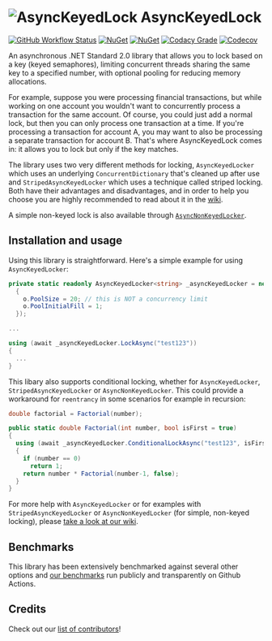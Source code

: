 # ![AsyncKeyedLock](https://raw.githubusercontent.com/MarkCiliaVincenti/AsyncKeyedLock/master/logo32.png) AsyncKeyedLock
[![GitHub Workflow Status](https://img.shields.io/github/actions/workflow/status/MarkCiliaVincenti/AsyncKeyedLock/dotnet.yml?branch=master&logo=github&style=flat)](https://actions-badge.atrox.dev/MarkCiliaVincenti/AsyncKeyedLock/goto?ref=master) [![NuGet](https://img.shields.io/nuget/v/AsyncKeyedLock?label=NuGet&logo=nuget&style=flat)](https://www.nuget.org/packages/AsyncKeyedLock) [![NuGet](https://img.shields.io/nuget/dt/AsyncKeyedLock?logo=nuget&style=flat)](https://www.nuget.org/packages/AsyncKeyedLock) [![Codacy Grade](https://img.shields.io/codacy/grade/315c3d5a06a441bda26ffd88e705fa63?style=flat)](https://app.codacy.com/gh/MarkCiliaVincenti/AsyncKeyedLock/dashboard) [![Codecov](https://img.shields.io/codecov/c/github/MarkCiliaVincenti/AsyncKeyedLock?label=coverage&logo=codecov&style=flat)](https://app.codecov.io/gh/MarkCiliaVincenti/AsyncKeyedLock)

An asynchronous .NET Standard 2.0 library that allows you to lock based on a key (keyed semaphores), limiting concurrent threads sharing the same key to a specified number, with optional pooling for reducing memory allocations.

For example, suppose you were processing financial transactions, but while working on one account you wouldn't want to concurrently process a transaction for the same account. Of course, you could just add a normal lock, but then you can only process one transaction at a time. If you're processing a transaction for account A, you may want to also be processing a separate transaction for account B. That's where AsyncKeyedLock comes in: it allows you to lock but only if the key matches.

The library uses two very different methods for locking, `AsyncKeyedLocker` which uses an underlying `ConcurrentDictionary` that's cleaned up after use and `StripedAsyncKeyedLocker` which uses a technique called striped locking. Both have their advantages and disadvantages, and in order to help you choose you are highly recommended to read about it in the [wiki](https://github.com/MarkCiliaVincenti/AsyncKeyedLock/wiki).

A simple non-keyed lock is also available through [`AsyncNonKeyedLocker`](https://github.com/MarkCiliaVincenti/AsyncKeyedLock/wiki/How-to-use-AsyncNonKeyedLocker).

## Installation and usage
Using this library is straightforward. Here's a simple example for using `AsyncKeyedLocker`:
```csharp
private static readonly AsyncKeyedLocker<string> _asyncKeyedLocker = new(o =>
  {
    o.PoolSize = 20; // this is NOT a concurrency limit
    o.PoolInitialFill = 1;
  });

...

using (await _asyncKeyedLocker.LockAsync("test123"))
{
  ...
}
```

This libary also supports conditional locking, whether for `AsyncKeyedLocker`, `StripedAsyncKeyedLocker` or `AsyncNonKeyedLocker`. This could provide a workaround for `reentrancy` in some scenarios for example in recursion:
```csharp
double factorial = Factorial(number);

public static double Factorial(int number, bool isFirst = true)
{
  using (await _asyncKeyedLocker.ConditionalLockAsync("test123", isFirst))
  {
    if (number == 0)
      return 1;
    return number * Factorial(number-1, false);
  }
}
```

For more help with `AsyncKeyedLocker` or for examples with `StripedAsyncKeyedLocker` or `AsyncNonKeyedLocker` (for simple, non-keyed locking), please [take a look at our wiki](https://github.com/MarkCiliaVincenti/AsyncKeyedLock/wiki).

## Benchmarks
This library has been extensively benchmarked against several other options and [our benchmarks](https://github.com/MarkCiliaVincenti/AsyncKeyedLock/wiki/Benchmarks) run publicly and transparently on Github Actions.

## Credits
Check out our [list of contributors](https://github.com/MarkCiliaVincenti/AsyncKeyedLock/blob/master/CONTRIBUTORS.md)!
